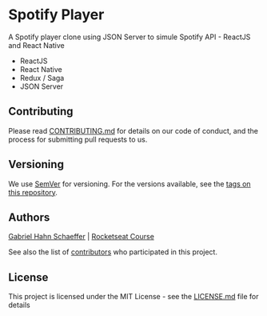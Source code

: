 # Spotify Player

A Spotify player clone using JSON Server to simule Spotify API - ReactJS and React Native

- ReactJS
- React Native
- Redux / Saga
- JSON Server

## Contributing

Please read [CONTRIBUTING.md](https://gist.github.com/PurpleBooth/b24679402957c63ec426) for details on our code of conduct, and the process for submitting pull requests to us.

## Versioning

We use [SemVer](http://semver.org/) for versioning. For the versions available, see the [tags on this repository](https://github.com/gabriel-hahn/spotify-player-react-redux/tags).

## Authors

[Gabriel Hahn Schaeffer](https://github.com/gabriel-hahn/) | [Rocketseat Course](https://github.com/Rocketseat)

See also the list of [contributors](https://github.com/gabriel-hahn/spotify-player-react-redux/contributors) who participated in this project.

## License

This project is licensed under the MIT License - see the [LICENSE.md](LICENSE) file for details
